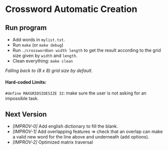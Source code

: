 # Crossword Automatic Creation

## Run program
- Add words in `mylist.txt`.
- Run `make` (or `make debug`)
- Run `./crosswordGen width length` to get the result according to the grid size given by `width` and `length`.
- Clean everything: `make clean`

_Falling back to (8 x 8) grid size by default._

#### Hard-coded Limits:
`#define MAXGRIDSIDESIZE 32`: make sure the user is not asking for an impossible task.

## Next Version
- _[IMPROV-0]_ Add english dictionary to fill the blank.
- _[IMPROV-1]_ Add overlapping features => check that an overlap can make a valid new word for the line above and underneath (add options).
- _[IMPROV-2]_ Optimized matrix traversal
